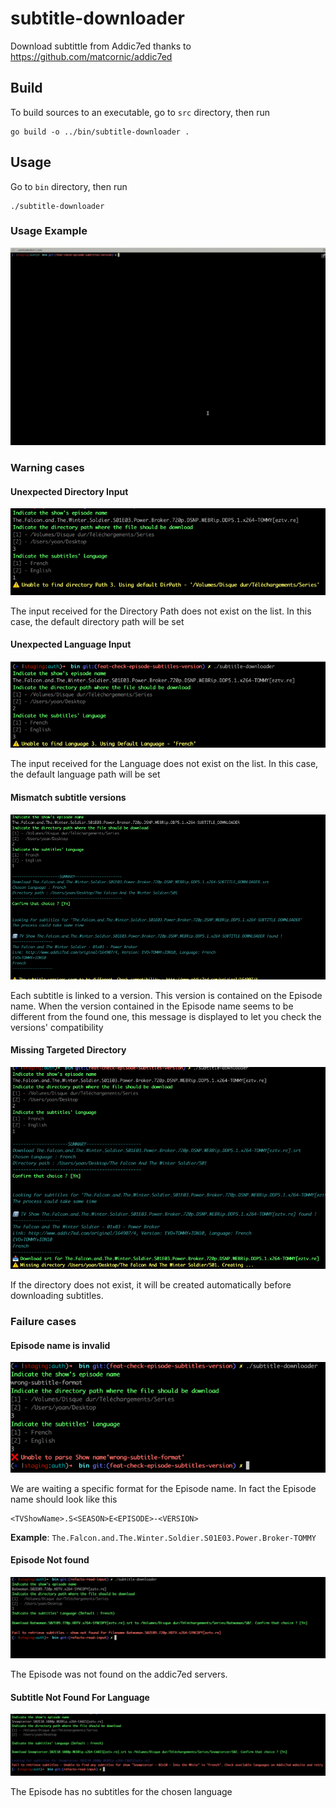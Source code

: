 # subtitle-downloader
Download subtittle from Addic7ed thanks to https://github.com/matcornic/addic7ed

## Build
To build sources to an executable, go to `src` directory, then run 

```
go build -o ../bin/subtitle-downloader .
```

## Usage
Go to `bin` directory, then run

```
./subtitle-downloader
```

### Usage Example
![demo](doc/screenshots/demo.gif)

### Warning cases

#### Unexpected Directory Input
![Unexpected Directory Input](doc/screenshots/warnings/unexpected-directory-input.png)

The input received for the Directory Path does not exist on the list.
In this case, the default directory path will be set

#### Unexpected Language Input
![Unexpected Language Input](doc/screenshots/warnings/unexpected-language-input.png)

The input received for the Language does not exist on the list.
In this case, the default language path will be set

#### Mismatch subtitle versions
![Mismatch subtitle versions](doc/screenshots/warnings/mismatched-subtitle-versions.png)

Each subtitle is linked to a version. This version is contained on the Episode name.
When the version contained in the Episode name seems to be different from the found one, 
this message is displayed to let you check the versions' compatibility

#### Missing Targeted Directory
![Missing Targeted Directory](doc/screenshots/warnings/missing-targeted-directory.png)

If the directory does not exist, it will be created automatically before downloading subtitles.

### Failure cases
#### Episode name is invalid
![Episode Name is invalid](doc/screenshots/errors/unable-to-parse-episode-name.png)

We are waiting a specific format for the Episode name. In fact the Episode name should look like this
```
<TVShowName>.S<SEASON>E<EPISODE>-<VERSION>
```

<b>Example</b>: `The.Falcon.and.The.Winter.Soldier.S01E03.Power.Broker-TOMMY`

#### Episode Not found
![Episode Not Found](doc/screenshots/errors/episode-not-found.png)

The Episode was not found on the addic7ed servers.

#### Subtitle Not Found For Language
![Subtitle Not Found For Language.png](doc/screenshots/errors/subtitle-not-found-for-language.png)

The Episode has no subtitles for the chosen language
